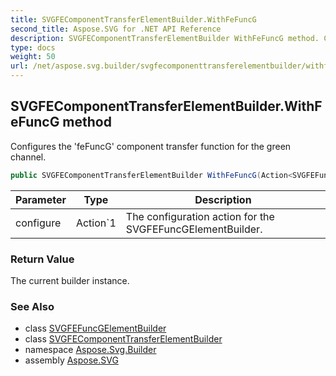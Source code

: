 ```yaml
---
title: SVGFEComponentTransferElementBuilder.WithFeFuncG
second_title: Aspose.SVG for .NET API Reference
description: SVGFEComponentTransferElementBuilder WithFeFuncG method. Configures the feFuncG component transfer function for the green channel
type: docs
weight: 50
url: /net/aspose.svg.builder/svgfecomponenttransferelementbuilder/withfefuncg/
---
```

## SVGFEComponentTransferElementBuilder.WithFeFuncG method

Configures the 'feFuncG' component transfer function for the green channel.

```csharp
public SVGFEComponentTransferElementBuilder WithFeFuncG(Action<SVGFEFuncGElementBuilder> configure)
```

| Parameter | Type | Description |
| --- | --- | --- |
| configure | Action`1 | The configuration action for the SVGFEFuncGElementBuilder. |

### Return Value

The current builder instance.

### See Also

* class [SVGFEFuncGElementBuilder](../../svgfefuncgelementbuilder/)
* class [SVGFEComponentTransferElementBuilder](../)
* namespace [Aspose.Svg.Builder](../../../aspose.svg.builder/)
* assembly [Aspose.SVG](../../../)
